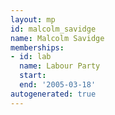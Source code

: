 ```yaml
---
layout: mp
id: malcolm_savidge
name: Malcolm Savidge
memberships:
- id: lab
  name: Labour Party
  start: 
  end: '2005-03-18'
autogenerated: true
---
```

